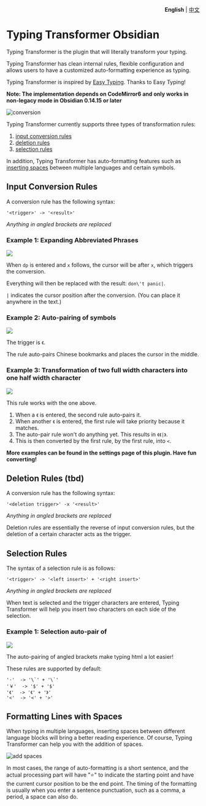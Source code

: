 <p align="right"><strong>English</strong> | <a href="https://github.com/aptend/typing-transformer-obsidian/blob/main/README-CN.md">中文</a></p>

# Typing Transformer Obsidian

Typing Transformer is the plugin that will literally transform your typing.

Typing Transformer has clean internal rules, flexible configuration and allows users to have a customized auto-formatting experience as typing.

Typing Transformer is inspired by [Easy Typing](https://github.com/Yaozhuwa/easy-typing-obsidian). Thanks to Easy Typing!

**Note: The implementation depends on CodeMirror6 and only works in non-legacy mode in Obsidian 0.14.15 or later**

![conversion](https://user-images.githubusercontent.com/49832303/175769416-c0fce828-cf72-4d2d-b74d-8bf35f78ce27.gif)

<!-- TODO: needs a better gif -->

Typing Transformer currently supports three types of transformation rules:
1. [input conversion rules](#input-conversion-rules)
2. [deletion rules](#deletion-rules-tbd)
3. [selection rules](#selection-rules)

In addition, Typing Transformer has auto-formatting features such as [inserting spaces](#formatting-lines-with-spaces) between multiple languages and certain symbols.


<!-- TODO: Latest update features 
## What's New in Version x.x.x?
- Deletion Rules
-->

## Input Conversion Rules

A conversion rule has the following syntax:

```
'<trigger>' -> '<result>'
```
*Anything in angled brackets are replaced*

### Example 1: Expanding Abbreviated Phrases
![](https://github.com/caasion/typing-transformer-obsidian/blob/docs/docs/dpx.gif)


When `dp` is entered and `x` follows, the cursor will be after `x`, which triggers the conversion. 

Everything will then be replaced with the result: `don\'t panic|`.

`|` indicates the cursor position after the conversion. (You can place it anywhere in the text.)

### Example 2: Auto-pairing of symbols
![](https://github.com/caasion/typing-transformer-obsidian/blob/docs/docs/auto-pair.gif)

The trigger is `《`.

The rule auto-pairs Chinese bookmarks and places the cursor in the middle.

### Example 3: Transformation of two full width characters into one half width character
![](https://github.com/caasion/typing-transformer-obsidian/blob/docs/docs/auto-pair%20and%20transformation.gif)

This rule works with the one above.

1. When a `《` is entered, the second rule auto-pairs it.
2. When another `《` is entered, the first rule will take priority because it matches. 
3. The auto-pair rule won't do anything yet. This results in `《《|》`.
4. This is then converted by the first rule, by the first rule, into `<`.

**More examples can be found in the settings page of this plugin. Have fun converting!**

## Deletion Rules (tbd)

A conversion rule has the following syntax:

```
'<deletion trigger>' -x '<result>'
```
*Anything in angled brackets are replaced*

Deletion rules are essentially the reverse of input conversion rules, but the deletion of a certain character acts as the trigger.

## Selection Rules

The syntax of a selection rule is as follows:

```
'<trigger>' -> '<left insert>' + '<right insert>'
```
*Anything in angled brackets are replaced*

When text is selected and the trigger characters are entered, Typing Transformer will help you insert two characters on each side of the selection.

### Example 1: Selection auto-pair of <angled brackets>
![](https://github.com/caasion/typing-transformer-obsidian/blob/docs/docs/selection.gif)

The auto-pairing of angled brackets make typing html a lot easier!

These rules are supported by default:

```
'·'  -> '\`' + '\`'
'￥'  -> '$' + '$'
'《'  -> '《' + '》'
'<'  -> '<' + '>'
```

## Formatting Lines with Spaces

When typing in multiple languages, inserting spaces between different language blocks will bring a better reading experience. Of course, Typing Transformer can help you with the addition of spaces.

![add spaces](https://user-images.githubusercontent.com/49832303/175770015-6dba97d6-5eb2-4d30-a28d-e7ae061c2e7a.gif)

In most cases, the range of auto-formatting is a short sentence, and the actual processing part will have "⭐️" to indicate the starting point and have the current cursor position to be the end point. The timing of the formatting is usually when you enter a sentence punctuation, such as a comma, a period, a space can also do.

<!-- TODO：Needs more information. (Please answer these questions)
What languages are supported?
When does the insertion of space happen?
When does it NOT happen?
-->
